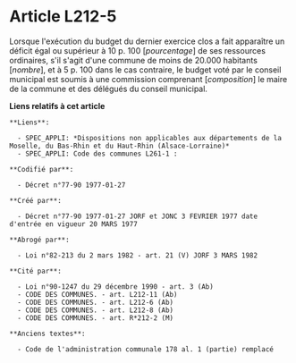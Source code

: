 # Article L212-5

Lorsque l'exécution du budget du dernier exercice clos a fait apparaître un déficit égal ou supérieur à 10 p. 100
[*pourcentage*] de ses ressources ordinaires, s'il s'agit d'une commune de moins de  20.000 habitants [*nombre*], et à 5 p.
100 dans le cas contraire, le budget voté par le conseil municipal est soumis à une commission comprenant [*composition*] le
maire de la commune et des délégués du conseil municipal.

**Liens relatifs à cet article**

	**Liens**:

	  - SPEC_APPLI: *Dispositions non applicables aux départements de la Moselle, du Bas-Rhin et du Haut-Rhin (Alsace-Lorraine)*
	  - SPEC_APPLI: Code des communes L261-1 :

	**Codifié par**:

	  - Décret n°77-90 1977-01-27

	**Créé par**:

	  - Décret n°77-90 1977-01-27 JORF et JONC 3 FEVRIER 1977 date d'entrée en vigueur 20 MARS 1977

	**Abrogé par**:

	  - Loi n°82-213 du 2 mars 1982 - art. 21 (V) JORF 3 MARS 1982

	**Cité par**:

	  - Loi n°90-1247 du 29 décembre 1990 - art. 3 (Ab)
	  - CODE DES COMMUNES. - art. L212-11 (Ab)
	  - CODE DES COMMUNES. - art. L212-6 (Ab)
	  - CODE DES COMMUNES. - art. L212-8 (Ab)
	  - CODE DES COMMUNES. - art. R*212-2 (M)

	**Anciens textes**:

	  - Code de l'administration communale 178 al. 1 (partie) remplacé
